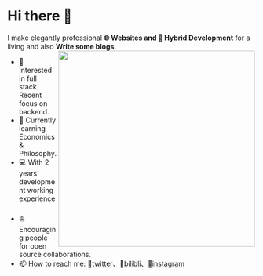# Hi there 👋

<!-- <img align="center" src="https://github.com/halfrost/halfrost/raw/master/icons/header_.png" /> -->

I make elegantly professional **🌐 Websites and  📱 Hybrid Development** for a living and also **Write some blogs**.   
<img align="right" src="https://github-readme-stats.vercel.app/api?username=bbcvc" width="400" />

* 🧐   Interested in full stack. Recent focus on backend.
* 🌱   Currently learning Economics & Philosophy.
* 💻   With 2 years' development working experience.
* ⛵   Encouraging people for open source collaborations.
* 📫   How to reach me: [📡twitter](https://twitter.com/Eric55718370)、[🍻bilibli](https://space.bilibili.com/87795515)、[📸instagram](https://www.instagram.com/beetofday/)

<!--
  <details>
    <summary>Some other achievements about me~e~e</summary>
    <br>
    <p>- 🔭 I’m currently working on ...</p>
    <p>- 🌱 I’m currently learning ...</p>
    <p>- 👯 I’m looking to collaborate on ...</p>
    <p>- 🤔 I’m looking for help with ...</p>
  </details>
 -->
<!--
**bbcvc/bbcvc** is a ✨ _special_ ✨ repository because its `README.md` (this file) appears on your GitHub profile.


Here are some ideas to get you started:

- 🔭 I’m currently working on ...
- 🌱 I’m currently learning ...
- 👯 I’m looking to collaborate on ...
- 🤔 I’m looking for help with ...
- 💬 Ask me about ...
- 📫 How to reach me: ...
- 😄 Pronouns: ...
- ⚡ Fun fact: ...
-->
